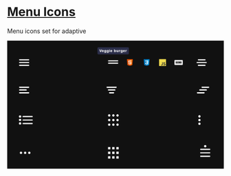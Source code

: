 # [Menu Icons](https://aleksandr-zero.github.io/MenuIcons/app/)

Menu icons set for adaptive

![example](./examples/example-1.png)